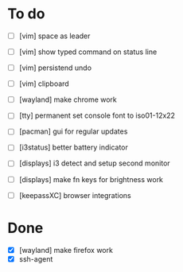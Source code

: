 # To do

- [ ] [vim] space as leader
- [ ] [vim] show typed command on status line
- [ ] [vim] persistend undo
- [ ] [vim] clipboard
- [ ] [wayland] make chrome work
- [ ] [tty] permanent set console font to iso01-12x22
- [ ] [pacman] gui for regular updates
- [ ] [i3status] better battery indicator
- [ ] [displays] i3 detect and setup second monitor
- [ ] [displays] make fn keys for brightness work
- [ ] [keepassXC] browser integrations


# Done

- [x] [wayland] make firefox work
- [x] ssh-agent
